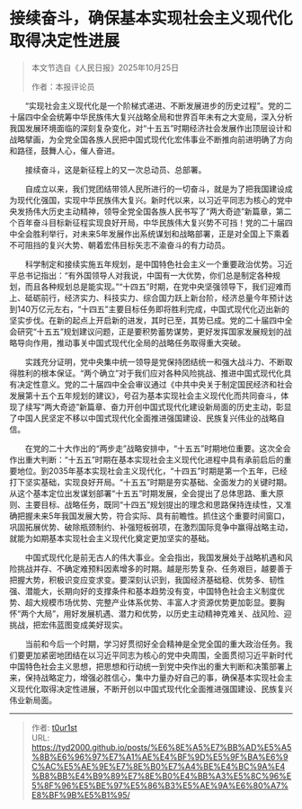 # 接续奋斗，确保基本实现社会主义现代化取得决定性进展


> 本文节选自《人民日报》2025年10月25日
>
> 作者：本报评论员

　　“实现社会主义现代化是一个阶梯式递进、不断发展进步的历史过程”。党的二十届四中全会统筹中华民族伟大复兴战略全局和世界百年未有之大变局，深入分析我国发展环境面临的深刻复杂变化，对“十五五”时期经济社会发展作出顶层设计和战略擘画，为全党全国各族人民把中国式现代化宏伟事业不断推向前进明确了方向和路径，鼓舞人心，催人奋进。

　　接续奋斗，这是新征程上的又一次总动员、总部署。

　　自成立以来，我们党团结带领人民所进行的一切奋斗，就是为了把我国建设成为现代化强国，实现中华民族伟大复兴。新时代以来，以习近平同志为核心的党中央发扬伟大历史主动精神，领导全党全国各族人民书写了“两大奇迹”新篇章，第二个百年奋斗目标新征程实现良好开局，中华民族伟大复兴势不可挡！党的二十届四中全会胜利举行，对未来5年发展作出系统谋划和战略部署，正是对全国上下乘着不可阻挡的复兴大势、朝着宏伟目标矢志不渝奋斗的有力动员。

　　科学制定和接续实施五年规划，是中国特色社会主义一个重要政治优势。习近平总书记指出：“有外国领导人对我说，中国有一大优势，你们总是制定各种规划，而且各种规划总是能实现。”“十四五”时期，在党中央坚强领导下，我们迎难而上、砥砺前行，经济实力、科技实力、综合国力跃上新台阶，经济总量今年预计达到140万亿元左右，“十四五”主要目标任务即将胜利完成，中国式现代化迈出新的坚实步伐。在新的起点上开启新的进发，其时已至，其势已成。党的二十届四中全会研究“十五五”规划建议问题，正是要积势蓄势谋势，更好发挥国家发展规划的战略导向作用，推动事关中国式现代化全局的战略任务取得重大突破。

　　实践充分证明，党中央集中统一领导是党保持团结统一和强大战斗力、不断取得胜利的根本保证。“两个确立”对于我们应对各种风险挑战、推进中国式现代化具有决定性意义。党的二十届四中全会审议通过《中共中央关于制定国民经济和社会发展第十五个五年规划的建议》，号召为基本实现社会主义现代化而共同奋斗，体现了续写“两大奇迹”新篇章、奋力开创中国式现代化建设新局面的历史主动，彰显了中国人民坚定不移以中国式现代化全面推进强国建设、民族复兴伟业的战略自信。

　　在党的二十大作出的“两步走”战略安排中，“十五五”时期地位重要。这次全会作出重大判断：“十五五”时期在基本实现社会主义现代化进程中具有承前启后的重要地位。到2035年基本实现社会主义现代化，“十四五”时期是第一个五年，已经打下坚实基础，实现良好开局。“十五五”时期是夯实基础、全面发力的关键时期。从这个基本定位出发谋划部署“十五五”时期发展，全会提出了总体思路、重大原则、主要目标、战略任务，既同“十四五”规划提出的理念和思路保持连续性，又准确把握未来5年我国发展大势，符合实际、具有前瞻性。抓住这个重要时间窗口，巩固拓展优势、破除瓶颈制约、补强短板弱项，在激烈国际竞争中赢得战略主动，就能为如期基本实现社会主义现代化奠定更加坚实的基础。

　　中国式现代化是前无古人的伟大事业。全会指出，我国发展处于战略机遇和风险挑战并存、不确定难预料因素增多的时期。越是形势复杂、任务艰巨，越要善于把握大势，积极识变应变求变。要深刻认识到，我国经济基础稳、优势多、韧性强、潜能大，长期向好的支撑条件和基本趋势没有变，中国特色社会主义制度优势、超大规模市场优势、完整产业体系优势、丰富人才资源优势更加彰显。要胸怀“两个大局”，用好发展机遇、潜力和优势，以历史主动精神克难关、战风险、迎挑战，把宏伟蓝图变成美好现实。

　　当前和今后一个时期，学习好贯彻好全会精神是全党全国的重大政治任务。我们要更加紧密地团结在以习近平同志为核心的党中央周围，全面贯彻习近平新时代中国特色社会主义思想，把思想和行动统一到党中央作出的重大判断和决策部署上来，保持战略定力，增强必胜信心，集中力量办好自己的事，确保基本实现社会主义现代化取得决定性进展，不断开创以中国式现代化全面推进强国建设、民族复兴伟业新局面。

---

> 作者: [t0ur1st](https://github.com/tyd2000)  
> URL: https://tyd2000.github.io/posts/%E6%8E%A5%E7%BB%AD%E5%A5%8B%E6%96%97%E7%A1%AE%E4%BF%9D%E5%9F%BA%E6%9C%AC%E5%AE%9E%E7%8E%B0%E7%A4%BE%E4%BC%9A%E4%B8%BB%E4%B9%89%E7%8E%B0%E4%BB%A3%E5%8C%96%E5%8F%96%E5%BE%97%E5%86%B3%E5%AE%9A%E6%80%A7%E8%BF%9B%E5%B1%95/  

